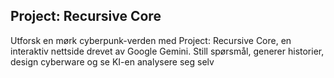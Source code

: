 
## ****Project: Recursive Core****
Utforsk en mørk cyberpunk-verden med Project: Recursive Core, en interaktiv nettside drevet av Google Gemini. Still spørsmål, generer historier, design cyberware og se KI-en analysere seg selv
